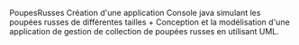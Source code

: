 PoupesRusses
Création d'une application Console java simulant les poupées russes de différentes tailles + Conception et la modélisation d'une application de gestion de collection de poupées russes en utilisant UML.
